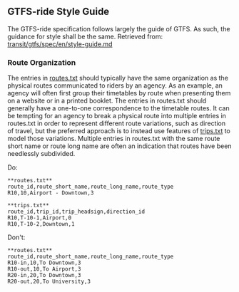 ## GTFS-ride Style Guide

The GTFS-ride specification follows largely the guide of GTFS. As such, the guidance for style shall be the same.
Retrieved from: [transit/gtfs/spec/en/style-guide.md](transit/gtfs/spec/en/style-guide.md)


### Route Organization

The entries in [routes.txt](reference.md#routes.txt) should typically have the same organization as the physical routes communicated to riders by an agency. As an example, an agency will often first group their timetables by route when presenting them on a website or in a printed booklet. The entries in routes.txt should generally have a one-to-one correspondence to the timetable routes. It can be tempting for an agency to break a physical route into multiple entries in routes.txt in order to represent different route variations, such as direction of travel, but the preferred approach is to instead use features of [trips.txt](reference.md#trips.txt) to model those variations. Multiple entries in routes.txt with the same route short name or route long name are often an indication that routes have been needlessly subdivided.

Do:

~~~
**routes.txt**
route_id,route_short_name,route_long_name,route_type
R10,10,Airport - Downtown,3
~~~

~~~
**trips.txt**
route_id,trip_id,trip_headsign,direction_id
R10,T-10-1,Airport,0
R10,T-10-2,Downtown,1
~~~

Don't:

~~~
**routes.txt**
route_id,route_short_name,route_long_name,route_type
R10-in,10,To Downtown,3
R10-out,10,To Airport,3
R20-in,20,To Downtown,3
R20-out,20,To University,3
~~~
